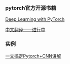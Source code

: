 ### pytorch官方开源书籍

[Deep Learning with PyTorch](https://pytorch.org/assets/deep-learning/Deep-Learning-with-PyTorch.pdf)

[中文翻译——进行中](https://paper2fox.github.io/Deep-Learning-with-PyTorch-Chinese/)

### 实例

[一文搞定Pytorch+CNN讲解](https://zhuanlan.zhihu.com/p/30117574)

